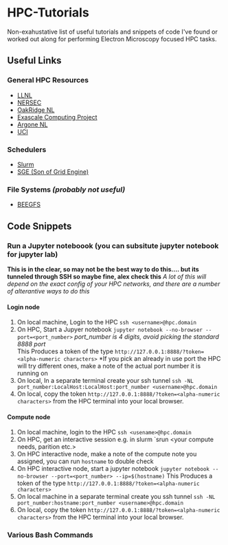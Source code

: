 # HPC-Tutorials
Non-exahustative list of useful tutorials and snippets of code I've found or worked out along for performing Electron Microscopy focused HPC tasks. 

## Useful Links

### General HPC Resources 
- [LLNL](https://hpc.llnl.gov/training/tutorials)
- [NERSEC](https://www.nersc.gov/users/training/online-tutorials/)
- [OakRidge NL](https://www.olcf.ornl.gov/for-users/training/)
- [Exascale Computing Project](https://www.exascaleproject.org/all-training-events/)
- [Argone NL](https://www.alcf.anl.gov/support-center/training-overview)
- [UCI](https://hpc.oit.uci.edu/)
### Schedulers
- [Slurm](https://slurm.schedmd.com/tutorials.html)
- [SGE (Son of Grid Engine)](https://arc.liv.ac.uk/SGE/)

### File Systems *(probably not useful)*
- [BEEGFS](https://www.beegfs.io/wiki/FAQ)

## Code Snippets

### Run a Jupyter noteboook (you can subsitute jupyter notebook for jupyter lab)
**This is in the clear, so may not be the best way to do this.... but its tunneled through SSH so maybe fine, alex check this**
*A lot of this will depend on the exact config of your HPC networks, and there are a number of alterantive ways to do this*

#### Login node
1. On local machine, Login to the HPC `ssh <username>@hpc.domain`
2. On HPC, Start a Jupyer notebook `jupyter notebook --no-browser --port=<port_number>` *port_number is 4 digits, avoid picking the standard 8888 port*     
This Produces a token of the type `http://127.0.0.1:8888/?token=<alpha-numeric characters>`
*If you pick an already in use port the HPC will try different ones, make a note of the actual port number it is running on
3. On local, In a separate terminal create your ssh tunnel 
`ssh -NL port_number:LocalHost:LocalHost:port_number <username>@hpc.domain`
4. On local, copy the token `http://127.0.0.1:8888/?token=<alpha-numeric characters>` from the HPC terminal into your local browser. 

#### Compute node
1. On local machine, login to the HPC `ssh <usename>@hpc.domain`
2. On HPC, get an interactive session e.g. in slurm `srun <your compute needs, parition etc.>
3. On HPC interactive node, make a note of the compute note you assigned, you can run `hostname` to double check 
4. On HPC interactive node, start a jupyter notebook `jupyter notebook --no-browser --port=<port_number> --ip=$(hostname)`
This Produces a token of the type `http://127.0.0.1:8888/?token=<alpha-numeric characters>`
5. On local machine in a separate terminal create you ssh tunnel 
`ssh -NL port_number:hostname:port_number <username>@hpc.domain`
6. On local, copy the token `http://127.0.0.1:8888/?token=<alpha-numeric characters>` from the HPC terminal into your local browser.


  

### Various Bash Commands
